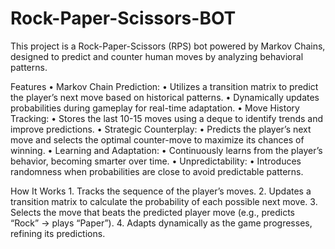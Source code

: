 # Rock-Paper-Scissors-BOT
This project is a Rock-Paper-Scissors (RPS) bot powered by Markov Chains, designed to predict and counter human moves by analyzing behavioral patterns.

Features
	•	Markov Chain Prediction:
	•	Utilizes a transition matrix to predict the player’s next move based on historical patterns.
	•	Dynamically updates probabilities during gameplay for real-time adaptation.
	•	Move History Tracking:
	•	Stores the last 10-15 moves using a deque to identify trends and improve predictions.
	•	Strategic Counterplay:
	•	Predicts the player’s next move and selects the optimal counter-move to maximize its chances of winning.
	•	Learning and Adaptation:
	•	Continuously learns from the player’s behavior, becoming smarter over time.
	•	Unpredictability:
	•	Introduces randomness when probabilities are close to avoid predictable patterns.

How It Works
	1.	Tracks the sequence of the player’s moves.
	2.	Updates a transition matrix to calculate the probability of each possible next move.
	3.	Selects the move that beats the predicted player move (e.g., predicts “Rock” → plays “Paper”).
	4.	Adapts dynamically as the game progresses, refining its predictions.
